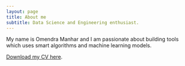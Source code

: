 ```yaml
---
layout: page
title: About me
subtitle: Data Science and Engineering enthusiast.
---
```


My name is Omendra Manhar and I am passionate about building tools which uses smart algorithms and machine learning models.

 <a href="docs/cv.pdf">Download my CV here</a>.
